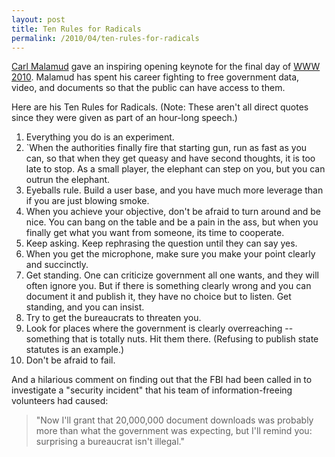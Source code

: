 ```yaml
---
layout: post
title: Ten Rules for Radicals
permalink: /2010/04/ten-rules-for-radicals
---
```


[Carl Malamud](http://en.wikipedia.org/wiki/Carl_Malamud) gave an inspiring
opening keynote for the final day of [WWW 2010](http://www.www2010.org/).
Malamud has spent his career fighting to free government data, video, and
documents so that the public can have access to them.

Here are his Ten Rules for Radicals. (Note: These aren't all direct quotes
since they were given as part of an hour-long speech.)

1.   Everything you do is an experiment.
2.   `When the authorities finally fire that starting gun, run as fast as you can, so that when they get queasy and have second thoughts, it is too late to stop. As a small player, the elephant can step on you, but you can outrun the elephant. 
3.   Eyeballs rule. Build a user base, and you have much more leverage than if you are just blowing smoke.
4.   When you achieve your objective, don't be afraid to turn around and be nice. You can bang on the table and be a pain in the ass, but when you finally get what you want from someone, its time to cooperate.
5.   Keep asking. Keep rephrasing the question until they can say yes. 
6.   When you get the microphone, make sure you make your point clearly and succinctly.
7.   Get standing. One can criticize government all one wants, and they will often ignore you. But if there is something clearly wrong and you can document it and publish it, they have no choice but to listen. Get standing, and you can insist.
8.   Try to get the bureaucrats to threaten you.
9.   Look for places where the government is clearly overreaching -- something that is totally nuts. Hit them there. (Refusing to publish state statutes is an example.)
10.  Don't be afraid to fail.  

And a hilarious comment on finding out that the FBI had been called in to
investigate a "security incident" that his team of information-freeing
volunteers had caused: 

> "Now I'll grant that 20,000,000 document downloads was probably more than what
> the government was expecting, but I'll remind you: surprising a bureaucrat
> isn't illegal."
